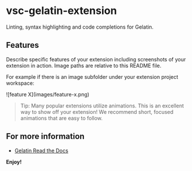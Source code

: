 # vsc-gelatin-extension

Linting, syntax highlighting and code completions for Gelatin.

## Features

Describe specific features of your extension including screenshots of your extension in action. Image paths are relative to this README file.

For example if there is an image subfolder under your extension project workspace:

\!\[feature X\]\(images/feature-x.png\)

> Tip: Many popular extensions utilize animations. This is an excellent way to show off your extension! We recommend short, focused animations that are easy to follow.

## For more information

* [Gelatin Read the Docs](https://gelatin.readthedocs.io/en/latest)

**Enjoy!**
